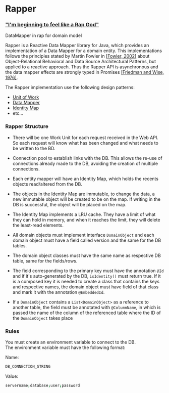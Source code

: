 # Rapper
### ["I'm beginning to feel like a Rap God"](https://www.youtube.com/watch?v=XbGs_qK2PQA) 
DataMapper in rap for domain model

Rapper is a Reactive Data Mapper library for Java, which provides an implementation of a Data Mapper for a domain entity. This implementations follows the principles stated by Martin Fowler in [[Fowler, 2002]][#Fowler2002] about Object-Relational Behavioral and Data Source Architectural Patterns, but applied to a reactive approach. Thus the Rapper API is asynchronous and the data mapper effects are strongly typed in Promises [[Friedman and Wise, 1976]][#FriedmanAndWise1976].

The Rapper implementation use the following design patterns: 

* [Unit of Work](https://martinfowler.com/eaaCatalog/unitOfWork.html)
* [Data Mapper](https://martinfowler.com/eaaCatalog/dataMapper.html)
* [Identity Map](https://martinfowler.com/eaaCatalog/identityMap.html)
* etc…

[#Fowler2002]: https://dl.acm.org/citation.cfm?id=579257 "Patterns of Enterprise Application Architecture"
[#FriedmanAndWise1976]: https://books.google.pt/books/about/The_Impact_of_Applicative_Programming_on.html?id=ZIhtHQAACAAJ  "The Impact of Applicative Programming on Multiprocessing"

### Rapper Structure
 - There will be one Work Unit for each request received in the Web API. So each request will know what has been changed and what needs to be written to the BD.
 
 - Connection pool to establish links with the DB. This allows the re-use of connections already made to the DB, avoiding the creation of multiple connections.
 
 - Each entity mapper will have an Identity Map, which holds the recents objects read/altered from the DB.
 
 - The objects in the Identity Map are immutable, to change the data, a new immutable object will be created to be on the map. If writing in the DB is successful, the object will be placed on the map.
 
 - The Identity Map implements a LRU cache. They have a limit of what they can hold in memory, and when it reaches the limit, they will delete the least-read elements.
 
 - All domain objects must implement interface <code>DomainObject</code> and each domain object must have a field called version and the same for the DB tables.
 
 - The domain object classes must have the same name as respective DB table, same for the fields/rows.
 
 - The field corresponding to the primary key must have the annotation <code>@Id</code> and if it's auto-generated by the DB, `isIdentity()` must return true. If it is a composed key it is needed to create a class that contains the keys and respective names, the domain object must have field of that class and mark it with the annotation <code>@EmbeddedId</code>.
 
 - If a `DomainObject` contains a `List<DomainObject>` as a reference to another table, the field must be annotated with <code>@ColumnName</code>, in which is passed the name of the column of the referenced table where the ID of the `DomainObject` takes place
 
### Rules
You must create an environment variable to connect to the DB. <br />
The environment variable must have the following format:

Name:

```sh
DB_CONNECTION_STRING
```

Value:

```sh
servername;database;user;password
```
